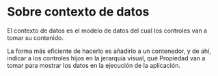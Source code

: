# Sobre contexto de datos

El contexto de datos es el modelo de datos del cual los controles van a tomar su contenido.

La forma más eficiente de hacerlo es añadirlo a un contenedor, y de ahí, indicar a los controles hijos en la jerarquía visual, qué Propiedad van a tomar para mostrar los datos en la ejecución de la aplicación.
